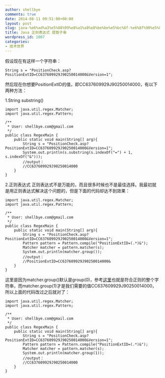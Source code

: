 ```yaml
---
author: shellbye
comments: true
date: 2014-08-11 09:51:00+00:00
layout: post
slug: java-%e6%ad%a3%e5%88%99%e8%a1%a8%e8%be%be%e5%bc%8f-%e6%8f%90%e5%8f%96%e5%ad%90%e4%b8%b2
title: Java 正则表达式 提取子串
wordpress_id: 1007
categories:
- 技术世界
---
```


假设现在有这样一个字符串：

    
    String s = "PositionCheck.asp?PositionExtID=CC637609929J90250014000&Version=1";


然后现在你想要PositionExtID的值，即CC637609929J90250014000，有以下两种方法：

1.String substring()

    
    import java.util.regex.Matcher;
    import java.util.regex.Pattern;
    
    /**
     * User: shellbye.com@gmail.com
     */
    public class RegexMain {
        public static void main(String[] arg){
            String s = "PositionCheck.asp?PositionExtID=CC637609929J90250014000&Version=1";
            System.out.println(s.substring(s.indexOf("=") + 1, s.indexOf("&")));
            //output：
            //CC637609929J90250014000
        }
    }


2.正则表达式
正则表达式不是万能的，而且很多时候也不是最佳选择。我最初就是用正则表达式解决这个问题的，但是下面的代码却达不到效果：

    
    import java.util.regex.Matcher;
    import java.util.regex.Pattern;
    
    /**
     * User: shellbye.com@gmail.com
     */
    public class RegexMain {
        public static void main(String[] arg){
            String s = "PositionCheck.asp?PositionExtID=CC637609929J90250014000&Version=1";
            Pattern pattern = Pattern.compile("PositionExtID=(.*)&");
            Matcher matcher = pattern.matcher(s);
            System.out.println(matcher.group());
            //output：
            //PositionExtID=CC637609929J90250014000&
        }
    }


这里是因为matcher.group()默认是group(0)，参考[这里](http://stackoverflow.com/questions/17969436/java-regex-capturing-groups#answer-17969618)也就是符合正则的整个字符串，而matcher.group(1)才是我们需要的值CC637609929J90250014000，所以上面的代码改过之后就对了：

    
    import java.util.regex.Matcher;
    import java.util.regex.Pattern;
    
    /**
     * User: shellbye.com@gmail.com
     */
    public class RegexMain {
        public static void main(String[] arg){
            String s = "PositionCheck.asp?PositionExtID=CC637609929J90250014000&Version=1";
            Pattern pattern = Pattern.compile("PositionExtID=(.*)&");
            Matcher matcher = pattern.matcher(s);
            System.out.println(matcher.group(1));
            //output：
            //CC637609929J90250014000
        }
    }

